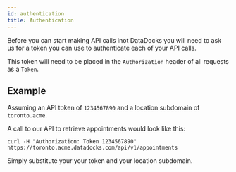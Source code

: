 ```yaml
---
id: authentication
title: Authentication
---
```


Before you can start making API calls inot DataDocks you will need to ask us for a token you can use to authenticate each of your API calls.

This token will need to be placed in the `Authorization` header of all requests as a `Token`.

## Example

Assuming an API token of `1234567890` and a location subdomain of `toronto.acme`.

A call to our API to retrieve appointments would look like this:

```
curl -H "Authorization: Token 1234567890" https://toronto.acme.datadocks.com/api/v1/appointments
```

Simply substitute your your token and your location subdomain.
